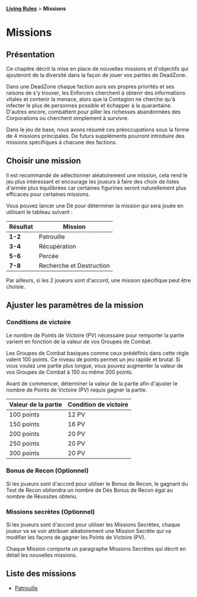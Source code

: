 **[Living Rules](../contents.md)** > **Missions**

# Missions

## Présentation
Ce chapitre décrit la mise en place de nouvelles missions et d'objectifs qui ajouteront de la diversité dans la façon de jouer vos parties de DeadZone.

Dans une DeadZone chaque faction aura ses propres priorités et ses raisons de s'y trouver, les Enforcers cherchent à obtenir des informations vitales et contenir la menace, alors que la Contagion ne cherche qu'à infecter le plus de personnes possible et échapper à la quarantaine. D'autres encore, combattent pour piller les richesses abandonnées des Corporations ou cherchent simplement à survivre.

Dans le jeu de base, nous avons résumé ces préoccupations sous la forme de 4 missions principales. De futurs suppléments pourront introduire des missions spécifiques à chacune des factions.


## Choisir une mission
Il est recommandé de sélectionner aléatoirement une mission, cela rend le jeu plus intéressant et encourage les joueurs à faire des choix de listes d'armée plus équilibrées car certaines figurines seront naturellement plus efficaces pour certaines missions.

Vous pouvez lancer une Dé pour déterminer la mission qui sera jouée en utilisant le tableau suivant :

|Résultat|Mission|
|---|---|
|**1-2**|Patrouille|
|**3-4**|Récupération|
|**5-6**|Percée|
|**7-8**|Recherche et Destruction|

Par ailleurs, si les 2 joueurs sont d'accord, une mission spécifique peut être choisie.


## Ajuster les paramètres de la mission

### Conditions de victoire
Le nombre de Points de Victoire (PV) nécessaire pour remporter la partie varient en fonction de la valeur de vos Groupes de Combat.

Les Groupes de Combat basiques comme ceux prédéfinis dans cette règle valent 100 points. Ce niveau de points permet un jeu rapide et brutal. Si vous voulez une partie plus longue, vous pouvez augmenter la valeur de vos Groupes de Combat à 150 ou même 200 points.

Avant de commencer, déterminer la valeur de la partie afin d'ajuster le nombre de Points de Victoire (PV) requis gagner la partie.

|Valeur de la partie|Condition de victoire|
|---|---|
|100 points|12 PV|
|150 points|16 PV|
|200 points|20 PV|
|250 points|20 PV|
|300 points|20 PV|

### Bonus de Recon (Optionnel)
Si les joueurs sont d'accord pour utiliser le Bonus de Recon, le gagnant du Test de Recon obtiendra un nombre de Dés Bonus de Recon égal au nombre de Réussites obtenu.




### Missions secrètes (Optionnel)
Si les joueurs sont d'accord pour utiliser les Missions Secrètes, chaque joueur va se voir attribuer aléatoirement une Mission Secrète qui va modifier les façons de gagner les Points de Victoire (PV).

Chaque Mission comporte un paragraphe Missions Secrètes qui décrit en détail les nouvelles missions.

## Liste des missions
+ [Patrouille](patrol/contents.md)

